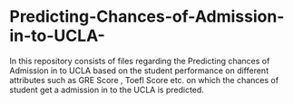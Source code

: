 # Predicting-Chances-of-Admission-in-to-UCLA-
In this repository consists of files regarding the Predicting chances of Admission in to UCLA based on the student performance on different attributes such as GRE Score , Toefl Score etc. on which the chances of student get a admission in to the UCLA is predicted. 
